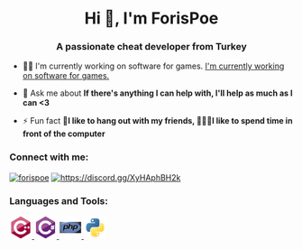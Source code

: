 <h1 align="center">Hi 👋, I'm ForisPoe</h1>
<h3 align="center">A passionate cheat developer from Turkey</h3>

- 👨‍💻 I'm currently working on software for games. [I'm currently working on software for games.](https://shadecheats.xyz/)

- 💬 Ask me about **If there's anything I can help with, I'll help as much as I can <3**

- ⚡ Fun fact **👥I like to hang out with my friends, 🧑🏼‍💻I like to spend time in front of the computer**

<h3 align="left">Connect with me:</h3>
<p align="left">
<a href="https://www.youtube.com/c/forispoe" target="blank"><img align="center" src="https://raw.githubusercontent.com/rahuldkjain/github-profile-readme-generator/master/src/images/icons/Social/youtube.svg" alt="forispoe" height="30" width="40" /></a>
<a href="https://discord.gg/https://discord.gg/XyHAphBH2k" target="blank"><img align="center" src="https://raw.githubusercontent.com/rahuldkjain/github-profile-readme-generator/master/src/images/icons/Social/discord.svg" alt="https://discord.gg/XyHAphBH2k" height="30" width="40" /></a>
</p>

<h3 align="left">Languages and Tools:</h3>
<p align="left"> <a href="https://www.w3schools.com/cpp/" target="_blank"> <img src="https://raw.githubusercontent.com/devicons/devicon/master/icons/cplusplus/cplusplus-original.svg" alt="cplusplus" width="40" height="40"/> </a> <a href="https://www.w3schools.com/cs/" target="_blank"> <img src="https://raw.githubusercontent.com/devicons/devicon/master/icons/csharp/csharp-original.svg" alt="csharp" width="40" height="40"/> </a> <a href="https://www.php.net" target="_blank"> <img src="https://raw.githubusercontent.com/devicons/devicon/master/icons/php/php-original.svg" alt="php" width="40" height="40"/> </a> <a href="https://www.python.org" target="_blank"> <img src="https://raw.githubusercontent.com/devicons/devicon/master/icons/python/python-original.svg" alt="python" width="40" height="40"/> </a> </p>
